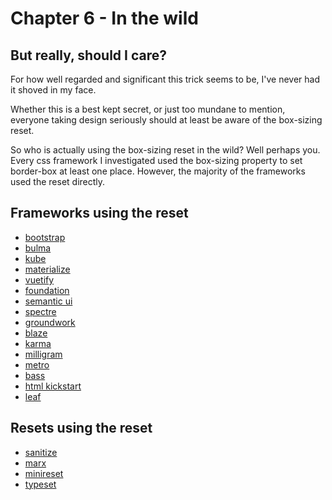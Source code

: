 # Chapter 6 - In the wild

## But really, should I care?
For how well regarded and significant this trick seems to be, I've never had it shoved
in my face.

Whether this is a best kept secret, or just too mundane to mention, everyone taking design
seriously should at least be aware of the box-sizing reset.

So who is actually using the box-sizing reset in the wild?
Well perhaps you.
Every css framework I investigated used the box-sizing property to set border-box
at least one place.  However, the majority of the frameworks used the reset directly.

## Frameworks using the reset

- [bootstrap](http://getbootstrap.com/)
- [bulma](https://bulma.io/)
- [kube](https://imperavi.com/kube/)
- [materialize](http://materializecss.com/)
- [vuetify](https://vuetifyjs.com/)
- [foundation](https://foundation.zurb.com/)
- [semantic ui](https://semantic-ui.com/)
- [spectre](https://picturepan2.github.io/spectre/)
- [groundwork](https://groundworkcss.github.io/)
- [blaze](http://blazecss.com/)
- [karma](http://karma-runner.github.io/1.0/index.html)
- [milligram](http://milligram.io/)
- [metro](https://metroui.org.ua/)
- [bass](http://basscss.com/)
- [html kickstart](http://www.99lime.com/)
- [leaf](http://getleaf.com/)

## Resets using the reset

- [sanitize](https://jonathantneal.github.io/sanitize.css/)
- [marx](https://mblode.github.io/marx/)
- [minireset](http://jgthms.com/minireset.css/)
- [typeset](http://stormwarning.github.io/typeset.css/)
